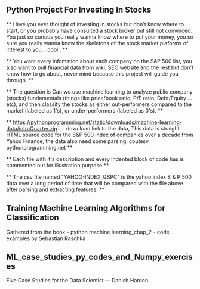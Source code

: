 ## Python Project For Investing In Stocks

** Have you ever thought of investing in stocks but don't know where to start, or you probably have consulted a stock broker but still not convinced. You just so curious you really wanna know where to put your money, you so sure you really wanna know the skeletons of the stock market plaforms of interest to you....cool!. **

** You want every infomation about each company on the S&P 500 list, you also want to pull financial data from wiki, SEC website and the rest but don't know how to go about, never mind because this project will guide you through. **

** The question is Can we use machine learning to analyze public company (stocks) fundamentals (things like price/book ratio, P/E ratio, Debt/Equity ... etc), and then classify the stocks as either out-performers compared to the market (labeled as 1's), or under-performers (labeled as 0's). **

** https://pythonprogramming.net/static/downloads/machine-learning-data/intraQuarter.zip..... download link to the data, This data is straight HTML source code for the S&P 500 index of companies over a decade from Yahoo Finance, the data also need some parsing, coutesy pythonprogramming.net **

** Each file with it's description and every indented block of code has is commented out for illustration purpose  **

** The csv file named "YAHOO-INDEX_GSPC" is the yahoo index S & P 500 data over a long period of time that will be compared with the file above after parsing and extracting features. **



## Training Machine Learning Algorithms for Classification
  Gathered from the book - python machine learning_chap_2 - code examples by Sebastian Raschka


## ML_case_studies_py_codes_and_Numpy_exercises
  Five Case Studies for the Data Scientist
  —
  Danish Haroon
